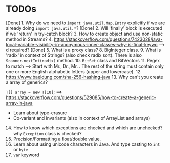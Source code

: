 # TODOs

[Done] 1. Why do we need to `import java.util.Map.Entry` explicitly if we are already doing `import java.util.*`?
[Done] 2. Will 'finally' block is executed if we 'return' in try-catch block?
3. How to create object and use non-static method in Streams?
4. <https://stackoverflow.com/questions/7423028/java-local-variable-visibility-in-anonymous-inner-classes-why-is-final-keywo>  --> d required?
[Done] 5. What is a proxy class?
8. BigInteger class.
9. What is 'radix' in context of Strings? (also check radix sort). There is also `Scanner.nextInt(radix)` method.
10. `BitSet` class and BitVectors
11. Regex to match ==> Start with Mr., Dr., Mr. . The rest of the string must contain only one or more English alphabetic letters (upper and lowercase).
12. <https://www.baeldung.com/sha-256-hashing-java>
13. Why can't you create a array of generics?

`T[] array = new T[10]`; ==> <https://stackoverflow.com/questions/529085/how-to-create-a-generic-array-in-java>

* Learn about type-erasure
* Co-variant and invariants (also in context of ArrayList and arrays)

14. How to know which exceptions are checked and which are unchecked? why `Exception` class is checked?
15. Precision/Formatting a float/double value.
16. Learn about using unicode characters in Java. And type casting to `int` or `byte`
17. `var` keyword
